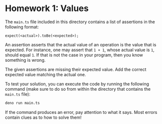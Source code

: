 # Homework 1: Values

The `main.ts` file included in this directory contains a list of
assertions in the following format:

```
expect(<actual>).toBe(<expected>);
```

An assertion asserts that the actual value of an operation is the value
that is expected. For instance, one may assert that `1 + 1`, whose
actual value is `1`, should equal `1`. If that is not the case in your
program, then you know something is wrong.

The given assertions are missing their expected value. Add the correct
expected value matching the actual one.

To test your solution, you can execute the code by running the following
command (make sure to do so from within the directory that contains the
`main.ts` file):

```sh
deno run main.ts
```

If the command produces an error, pay attention to what it says. Most
errors contain clues as to how to solve them!
